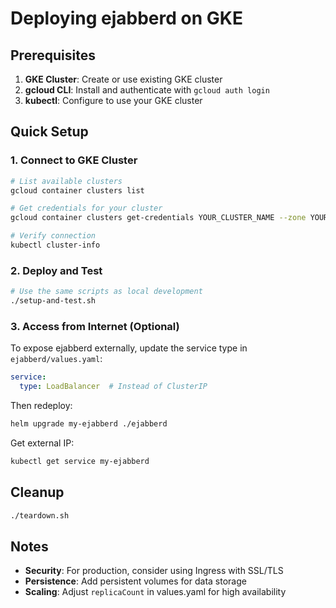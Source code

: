 # Deploying ejabberd on GKE

## Prerequisites

1. **GKE Cluster**: Create or use existing GKE cluster
2. **gcloud CLI**: Install and authenticate with `gcloud auth login`
3. **kubectl**: Configure to use your GKE cluster

## Quick Setup

### 1. Connect to GKE Cluster
```bash
# List available clusters
gcloud container clusters list

# Get credentials for your cluster
gcloud container clusters get-credentials YOUR_CLUSTER_NAME --zone YOUR_ZONE

# Verify connection
kubectl cluster-info
```

### 2. Deploy and Test
```bash
# Use the same scripts as local development
./setup-and-test.sh
```

### 3. Access from Internet (Optional)

To expose ejabberd externally, update the service type in `ejabberd/values.yaml`:

```yaml
service:
  type: LoadBalancer  # Instead of ClusterIP
```

Then redeploy:
```bash
helm upgrade my-ejabberd ./ejabberd
```

Get external IP:
```bash
kubectl get service my-ejabberd
```

## Cleanup
```bash
./teardown.sh
```

## Notes

- **Security**: For production, consider using Ingress with SSL/TLS
- **Persistence**: Add persistent volumes for data storage
- **Scaling**: Adjust `replicaCount` in values.yaml for high availability 